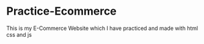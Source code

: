 # Practice-Ecommerce
This is my E-Commerce Website which I have practiced and made with html css and js
